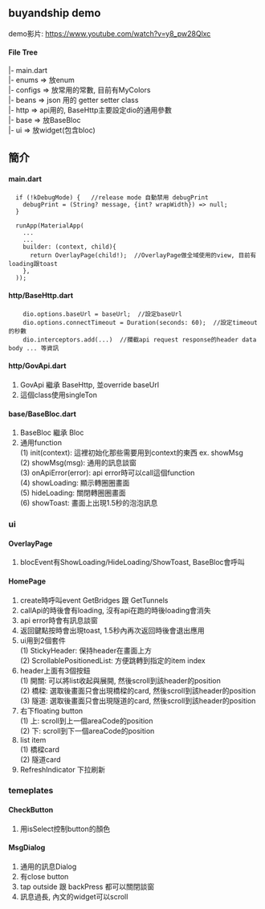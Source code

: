 ## buyandship demo
demo影片: https://www.youtube.com/watch?v=y8_pw28Qlxc

#### File Tree  
|- main.dart  
|- enums => 放enum  
|- configs => 放常用的常數, 目前有MyColors  
|- beans => json 用的 getter setter class  
|- http => api用的, BaseHttp主要設定dio的通用參數  
|- base => 放BaseBloc  
|- ui => 放widget(包含bloc)  

## 簡介
#### main.dart
```
  if (!kDebugMode) {   //release mode 自動禁用 debugPrint
    debugPrint = (String? message, {int? wrapWidth}) => null;
  }
```

```
  runApp(MaterialApp(
    ...
    ...
    builder: (context, child){
      return OverlayPage(child!);  //OverlayPage做全域使用的view, 目前有loading跟toast
    },
  ));
```

#### http/BaseHttp.dart
```
    dio.options.baseUrl = baseUrl;  //設定baseUrl
    dio.options.connectTimeout = Duration(seconds: 60);  //設定timeout的秒數
    dio.interceptors.add(...)  //攔截api request response的header data body ... 等資訊
```

#### http/GovApi.dart
1. GovApi 繼承 BaseHttp, 並override baseUrl
2. 這個class使用singleTon

#### base/BaseBloc.dart
1. BaseBloc 繼承 Bloc
2. 通用function  
   (1) init(context): 這裡初始化那些需要用到context的東西 ex. showMsg  
   (2) showMsg(msg): 通用的訊息談窗  
   (3) onApiError(error): api error時可以call這個function  
   (4) showLoading: 顯示轉圈圈畫面  
   (5) hideLoading: 關閉轉圈圈畫面  
   (6) showToast: 畫面上出現1.5秒的泡泡訊息  

### ui
#### OverlayPage
1. blocEvent有ShowLoading/HideLoading/ShowToast, BaseBloc會呼叫

#### HomePage
1. create時呼叫event GetBridges 跟 GetTunnels
2. callApi的時後會有loading, 沒有api在跑的時後loading會消失
3. api error時會有訊息談窗
4. 返回鍵點按時會出現toast, 1.5秒內再次返回時後會退出應用
5. ui用到2個套件  
   (1) StickyHeader: 保持header在畫面上方  
   (2) ScrollablePositionedList: 方便跳轉到指定的item index  
6. header上面有3個按鈕  
   (1) 開關: 可以將list收起與展開, 然後scroll到該header的position  
   (2) 橋樑: 選取後畫面只會出現橋樑的card, 然後scroll到該header的position  
   (3) 隧道: 選取後畫面只會出現隧道的card, 然後scroll到該header的position  
7. 右下floating button  
   (1) 上: scroll到上一個areaCode的position  
   (2) 下: scroll到下一個areaCode的position  
8. list item  
   (1) 橋樑card  
   (2) 隧道card  
9. RefreshIndicator 下拉刷新

### temeplates
#### CheckButton
1. 用isSelect控制button的顏色

#### MsgDialog
1. 通用的訊息Dialog
2. 有close button
3. tap outside 跟 backPress 都可以關閉談窗
4. 訊息過長, 內文的widget可以scroll
